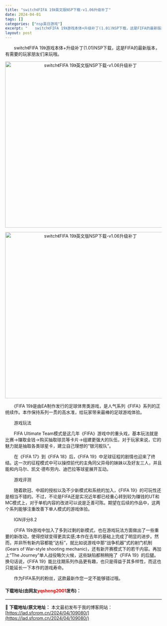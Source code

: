 ```yaml
---
title: "switch《FIFA 19》英文版NSP下载-v1.06升级补丁"
date: 2024-04-01
tags: []
categories: ["nsp英日游戏"]
excerpt: "　　switch《FIFA 19》游戏本体+升级补丁(1.01)NSP下载，这是FIFA的最新版本，有需要的玩家朋友们来玩哦。 　　《FIFA 19》是由EA制作发行的足球体育类游戏，是人气系列《FIFA》系列的正统续作。本作保持系列一贯的高水准，给玩家带来最棒的足球游戏体验。 　　游戏玩法 　　F&hellip;"
layout: post
---
```


 <p>　　switch《FIFA 19》游戏本体+升级补丁(1.01)NSP下载，这是FIFA的最新版本，有需要的玩家朋友们来玩哦。</p> <p align="center"><img border="0" src="https://lad.sfcrom.cn/wp-content/uploads/2024/04/20240401_660a3bf1ec9e8.webp" width="533" alt="switch《FIFA 19》英文版NSP下载-v1.06升级补丁" /></p> <p align="center"><img border="0" src="https://lad.sfcrom.cn/wp-content/uploads/2024/04/20240401_660a3bf2529df.webp" width="533" alt="switch《FIFA 19》英文版NSP下载-v1.06升级补丁" /></p> <p>　　《FIFA 19》是由EA制作发行的足球体育类游戏，是人气系列《FIFA》系列的正统续作。本作保持系列一贯的高水准，给玩家带来最棒的足球游戏体验。</p> <p>　　游戏玩法</p> <p>　　FIFA Ultimate Team模式是这几年《FIFA》游戏中的重头戏，基本玩法就是比赛&rarr;赚取金钱&rarr;购买抽取球员等卡片&rarr;组建更强大的队伍，对于玩家来说，它的魅力就是抽取各类球星卡，建立自己理想的&ldquo;银河舰队&rdquo;。</p> <p>　　在《FIFA 17》到《FIFA 18》后，《FIFA 19》中足球征程的剧情也迎来了终结。这一次的征程模式中可以操控前代的主角同父异母的妹妹以及好友三人，并且能和内马尔、凯文&middot;德布劳内、迪巴拉等球星展开互动。</p> <p>　　游戏评测</p> <p>　　随着欧冠、中超的授权以及不少新模式和系统的加入，《FIFA 19》的可玩性还是相当不错的。不过，不论是FIFA还是实况近年都已经重心转到较为赚钱的UT和MC模式上，对于单机内容的改进可以说是乏善可陈。期望在后续的作品中，这两个系列能够注重改善下单人模式的游戏体验。</p> <p>　　IGN评分8.2</p> <p>　　《FIFA 19》游戏中加入了多到过剩的新模式，也在游戏玩法方面做出了一些重要的新改动，使得控球变得更具实感;本作在去年的基础上完成了明显的进步。然而，并非所有新内容都能&ldquo;达标&rdquo;，就比如说游戏中那&ldquo;战争机器&rdquo;式的射门机制(Gears of War-style shooting mechanic)，还有新开赛模式下的若干内容。再加上&ldquo;The Journey&rdquo;单人战役略欠火候，这些缺陷都稍稍拖了《FIFA 19》的后腿。换句话说，《FIFA 19》能比往期系列作品更有趣，也只是得益于其多样性，而这也只能延长一下本作的游戏寿命。</p> <p>　　作为FIFA系列的粉丝，这款最新作您一定不能够错过哦。</p> <p><h4>下载地址(由网友<font color="red">yqsheng2001</font>发布)：</h4></p> 

---
📖 **下载地址/原文地址：** 本文最初发布于我的博客网站：[https://lad.sfcrom.cn/2024/04/109080/](https://lad.sfcrom.cn/2024/04/109080/)
